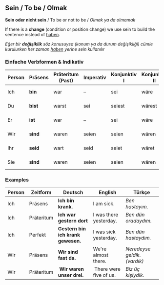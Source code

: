 ## Sein / To be / Olmak

**Sein oder nicht sein**  / To be or not to be / _Olmak ya da olmamak_

If there is a **change** (condition or position change) we use sein to build the sentence instead of [haben](./Haben.md). 

_Eğer bir **değişiklik** söz konusuysa (konum ya da durum değişikliği) cümle kurulurken her zaman [haben](./Haben.md) yerine sein kullanılır_

### Einfache Verbformen & Indikativ

Person | Präsens | Präteritum (Past) | Imperativ | Konjunktiv I | Konjunktiv II | Perfekt | Futur I
--- | --- | --- | --- | --- | --- | --- | --- 
Ich | **bin** | war | &ndash; | sei | wäre | bin gewesen | werde sein
Du | **bist** | warst | sei | seiest | wärest | bist gewesen | wirst sein
Er | **ist** | war | &ndash; | sei | wäre | ist gewesen | war gewesen
Wir | **sind** | waren | seien | seien | wären | sind gewesen | werden sein
Ihr | **seid** | wart | seid | seiet | wäret | seid gewesen | werdet sein
Sie | **sind** | waren | seien | seien | wären | sind gewesen | werden sein

### Examples
Person | Zeitform | Deutsch | English | Türkçe
--- | --- | --- | --- | ---
Ich | Präsens | **Ich bin krank.** | I am sick. | _Ben hastayım._
Ich | Präteritum | **Ich war gestern dort** | I was there yesterday. | _Ben dün oradaydım._
Ich | Perfekt | **Gestern bin ich krank gewesen.** | I was sick yesterday. | _Ben dün hastaydım._
Wir | Präsens | **Wir sind fast da.** | We're almost there. | _Neredeyse geldik. (vardık)_
Wir | Präteritum | **Wir waren unser drei.** | There were five of us. | _Biz üç kişiydik._
